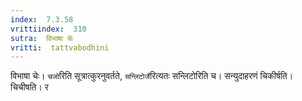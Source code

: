 ```yaml
---
index:  7.3.58
vrittiindex:  310
sutra:  विभाषा चेः
vritti:  tattvabodhini 
---
```


विभाषा चेः। `चजो`रिति सूत्रात्कुरनुवर्तते, `सन्लिटोर्जे`रित्यतः सन्लिटोरिति च। सन्युदाहरणं चिकीर्षति। चिचीषति। र

